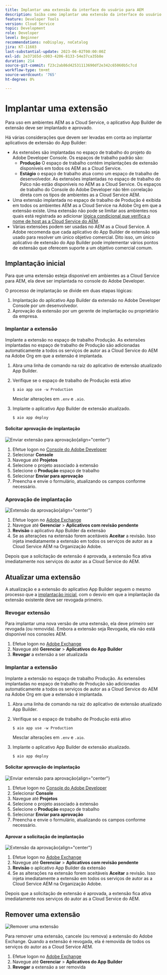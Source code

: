 ```yaml
---
title: Implantar uma extensão da interface do usuário para AEM
description: Saiba como implantar uma extensão da interface do usuário do AEM.
feature: Developer Tools
version: Cloud Service
topic: Development
role: Developer
level: Beginner
recommendations: noDisplay, noCatalog
jira: KT-11603
last-substantial-update: 2023-06-02T00:00:00Z
exl-id: 2e37165d-c003-4206-8133-54e37ca35b8e
duration: 214
source-git-commit: f23c2ab86d42531113690df2e342c65060b5c7cd
workflow-type: tm+mt
source-wordcount: '765'
ht-degree: 0%

---
```


# Implantar uma extensão

Para uso em ambientes AEM as a Cloud Service, o aplicativo App Builder de extensão deve ser implantado e aprovado.

Há várias considerações que devem ser levadas em conta ao implantar aplicativos de extensão do App Builder:

+ As extensões são implantadas no espaço de trabalho do projeto do Adobe Developer Console. Os espaços de trabalho padrão são:
   + __Produção__ O espaço de trabalho contém implantações de extensão disponíveis em todos os AEM as a Cloud Service.
   + __Estágio__ o espaço de trabalho atua como um espaço de trabalho de desenvolvedor. As extensões implantadas no espaço de trabalho do Palco não estão disponíveis no AEM as a Cloud Service.
Os espaços de trabalho do Console do Adobe Developer não têm correlação direta com os tipos de ambientes as a Cloud Service AEM.
+ Uma extensão implantada no espaço de trabalho de Produção é exibida em todos os ambientes AEM as a Cloud Service na Adobe Org em que a extensão existe.
Uma extensão não pode se limitar aos ambientes nos quais está registrada ao adicionar [lógica condicional que verifica o nome de host as a Cloud Service do AEM](https://developer.adobe.com/uix/docs/guides/publication/#enabling-extension-only-on-specific-aem-environments).
+ Várias extensões podem ser usadas no AEM as a Cloud Service. A Adobe recomenda que cada aplicativo do App Builder de extensão seja usado para resolver um único objetivo comercial. Dito isso, um único aplicativo de extensão do App Builder pode implementar vários pontos de extensão que oferecem suporte a um objetivo comercial comum.

## Implantação inicial

Para que uma extensão esteja disponível em ambientes as a Cloud Service para AEM, ela deve ser implantada no console do Adobe Developer.

O processo de implantação se divide em duas etapas lógicas:

1. Implantação do aplicativo App Builder da extensão no Adobe Developer Console por um desenvolvedor.
1. Aprovação da extensão por um gerente de implantação ou proprietário da empresa.

### Implantar a extensão

Implante a extensão no espaço de trabalho Produção. As extensões implantadas no espaço de trabalho de Produção são adicionadas automaticamente a todos os serviços de autor as a Cloud Service do AEM na Adobe Org em que a extensão é implantada.

1. Abra uma linha de comando na raiz do aplicativo de extensão atualizado App Builder.
1. Verifique se o espaço de trabalho de Produção está ativo

   ```shell
   $ aio app use -w Production
   ```

   Mesclar alterações em `.env` e `.aio`.

1. Implante o aplicativo App Builder de extensão atualizado.

   ```shell
   $ aio app deploy
   ```

#### Solicitar aprovação de implantação

![Enviar extensão para aprovação](./assets/deploy/submit-for-approval.png){align="center"}

1. Efetue logon no [Console do Adobe Developer](https://developer.adobe.com)
1. Selecionar __Console__
1. Navegue até __Projetos__
1. Selecione o projeto associado à extensão
1. Selecione o __Produção__ espaço de trabalho
1. Selecionar __Enviar para aprovação__
1. Preencha e envie o formulário, atualizando os campos conforme necessário.

### Aprovação de implantação

![Extensão da aprovação](./assets/deploy/adobe-exchange.png){align="center"}

1. Efetue logon no [Adobe Exchange](https://exchange.adobe.com/)
1. Navegue até __Gerenciar__ > __Aplicativos com revisão pendente__
1. __Revisão__ o aplicativo App Builder da extensão
1. Se as alterações na extensão forem aceitáveis __Aceitar__ a revisão. Isso injeta imediatamente a extensão em todos os serviços de autor as a Cloud Service AEM na Organização Adobe.

Depois que a solicitação de extensão é aprovada, a extensão fica ativa imediatamente nos serviços do autor as a Cloud Service do AEM.

## Atualizar uma extensão

A atualização e a extensão do aplicativo App Builder seguem o mesmo processo que a [implantação inicial](#initial-deployment), com o desvio em que a implantação da extensão existente deve ser revogada primeiro.

### Revogar extensão

Para implantar uma nova versão de uma extensão, ela deve primeiro ser revogada (ou removida). Embora a extensão seja Revogada, ela não está disponível nos consoles AEM.

1. Efetue logon no [Adobe Exchange](https://exchange.adobe.com/)
1. Navegue até __Gerenciar__ > __Aplicativos do App Builder__
1. __Revogar__ a extensão a ser atualizada

### Implantar a extensão

Implante a extensão no espaço de trabalho Produção. As extensões implantadas no espaço de trabalho de Produção são adicionadas automaticamente a todos os serviços de autor as a Cloud Service do AEM na Adobe Org em que a extensão é implantada.

1. Abra uma linha de comando na raiz do aplicativo de extensão atualizado App Builder.
1. Verifique se o espaço de trabalho de Produção está ativo

   ```shell
   $ aio app use -w Production
   ```

   Mesclar alterações em `.env` e `.aio`.

1. Implante o aplicativo App Builder de extensão atualizado.

   ```shell
   $ aio app deploy
   ```

#### Solicitar aprovação de implantação

![Enviar extensão para aprovação](./assets/deploy/submit-for-approval.png){align="center"}

1. Efetue logon no [Console do Adobe Developer](https://developer.adobe.com)
1. Selecionar __Console__
1. Navegue até __Projetos__
1. Selecione o projeto associado à extensão
1. Selecione o __Produção__ espaço de trabalho
1. Selecionar __Enviar para aprovação__
1. Preencha e envie o formulário, atualizando os campos conforme necessário.

#### Aprovar a solicitação de implantação

![Extensão da aprovação](./assets/deploy/adobe-exchange.png){align="center"}

1. Efetue logon no [Adobe Exchange](https://exchange.adobe.com/)
1. Navegue até __Gerenciar__ > __Aplicativos com revisão pendente__
1. __Revisão__ o aplicativo App Builder da extensão
1. Se as alterações na extensão forem aceitáveis __Aceitar__ a revisão. Isso injeta imediatamente a extensão em todos os serviços de autor as a Cloud Service AEM na Organização Adobe.

Depois que a solicitação de extensão é aprovada, a extensão fica ativa imediatamente nos serviços do autor as a Cloud Service do AEM.

## Remover uma extensão

![Remover uma extensão](./assets/deploy/revoke.png)

Para remover uma extensão, cancele (ou remova) a extensão do Adobe Exchange. Quando a extensão é revogada, ela é removida de todos os serviços do autor as a Cloud Service AEM.

1. Efetue logon no [Adobe Exchange](https://exchange.adobe.com/)
1. Navegue até __Gerenciar__ > __Aplicativos do App Builder__
1. __Revogar__ a extensão a ser removida
